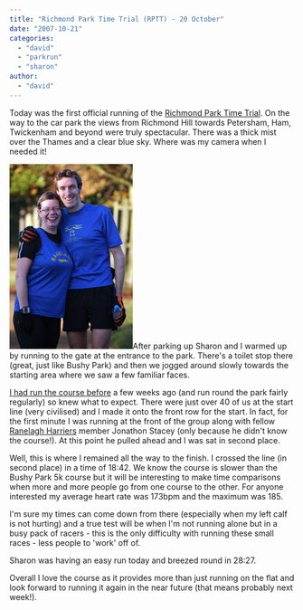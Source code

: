 ```yaml
---
title: "Richmond Park Time Trial (RPTT) - 20 October"
date: "2007-10-21"
categories: 
  - "david"
  - "parkrun"
  - "sharon"
author:
  - "david"
---
```


Today was the first official running of the [Richmond Park Time Trial](http://www.parkrun.com/rptt_home.aspx). On the way to the car park the views from Richmond Hill towards Petersham, Ham, Twickenham and beyond were truly spectacular. There was a thick mist over the Thames and a clear blue sky. Where was my camera when I needed it!

![2007-10-20-rptt_david_and_sharon.jpg](/images/2007/2007-10-20-rptt_david_and_sharon.jpg)After parking up Sharon and I warmed up by running to the gate at the entrance to the park. There's a toilet stop there (great, just like Bushy Park) and then we jogged around slowly towards the starting area where we saw a few familiar faces.

[I had run the course before](/?p=158) a few weeks ago (and run round the park fairly regularly) so knew what to expect. There were just over 40 of us at the start line (very civilised) and I made it onto the front row for the start. In fact, for the first minute I was running at the front of the group along with fellow [Ranelagh Harriers](http://www.ranelagh-harriers.com/) member Jonathon Stacey (only because he didn't know the course!). At this point he pulled ahead and I was sat in second place.

Well, this is where I remained all the way to the finish. I crossed the line (in second place) in a time of 18:42. We know the course is slower than the Bushy Park 5k course but it will be interesting to make time comparisons when more and more people go from one course to the other. For anyone interested my average heart rate was 173bpm and the maximum was 185.

I'm sure my times can come down from there (especially when my left calf is not hurting) and a true test will be when I'm not running alone but in a busy pack of racers - this is the only difficulty with running these small races - less people to 'work' off of.

Sharon was having an easy run today and breezed round in 28:27.

Overall I love the course as it provides more than just running on the flat and look forward to running it again in the near future (that means probably next week!).
